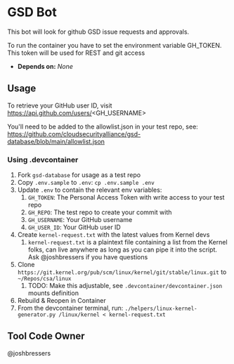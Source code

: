 # GSD Bot

This bot will look for github GSD issue requests and approvals.

To run the container you have to set the environment variable GH_TOKEN. This
token will be used for REST and git access

- **Depends on:** _None_

## Usage

To retrieve your GitHub user ID, visit https://api.github.com/users/<GH_USERNAME>

You'll need to be added to the allowlist.json in your test repo, see: https://github.com/cloudsecurityalliance/gsd-database/blob/main/allowlist.json

### Using .devcontainer

1. Fork `gsd-database` for usage as a test repo
1. Copy `.env.sample` to `.env`: `cp .env.sample .env`
1. Update `.env` to contain the relevant env variables:
    1. `GH_TOKEN`: The Personal Access Token with write access to your test repo
    1. `GH_REPO`: The test repo to create your commit with
    1. `GH_USERNAME`: Your GitHub username
    1. `GH_USER_ID`: Your GitHub user ID
1. Create `kernel-request.txt` with the latest values from Kernel devs
    1. `kernel-request.txt` is a plaintext file containing a list from the Kernel folks, can live anywhere as long as you can pipe it into the script. Ask @joshbressers if you have questions
1. Clone `https://git.kernel.org/pub/scm/linux/kernel/git/stable/linux.git` to `~/Repos/csa/linux`
    1. TODO: Make this adjustable, see `.devcontainer/devcontainer.json` mounts definition
1. Rebuild & Reopen in Container
1. From the devcontainer terminal, run: `./helpers/linux-kernel-generator.py /linux/kernel < kernel-request.txt`

## Tool Code Owner

@joshbressers
